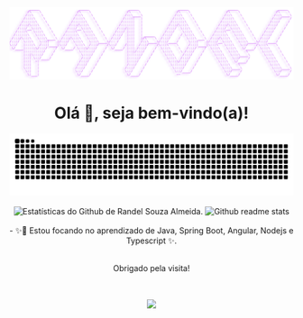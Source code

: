 ![readme-ascii](https://github.com/RandelSouza/RandelSouza/blob/main/Randel.png)

<div align="center">
  <h1> Olá 👋, seja bem-vindo(a)!</h1>
</div>

<!--div  align="center" float="left">
  <img width="350" heigth="350" src="https://github.com/RandelSouza/RandelSouza/blob/main/Design%20tools%20(1).gif" alt="Insigth image">  
  <img width="250" heigth="250" alt="Cat Image" src="https://github.com/RandelSouza/RandelSouza/blob/main/Playful%20cat.gif" alt="Funny Cat image">
</div-->

<div  align="center">
    <img src="https://github.com/RandelSouza/RandelSouza/blob/main/github-user-contribution.svg" alt="Snake game gif">
</div>

<br/>

<div align="center" float="left">
    <img src="https://github-readme-stats.vercel.app/api?username=randelsouza&count_private=true&show_icons=true&theme=nightowl&locale=pt-br&layout=default" alt="Estatísticas do Github de Randel Souza Almeida.">
  
  <img src="https://github-readme-stats.vercel.app/api/top-langs/?username=randelsouza&layout=compact&show_icons=true&theme=nightowl&locale=pt-br&langs_count=8&include_all_commits&&hide_progress=false" alt="Github readme stats">
</div>

<br/>

<div align="center">
 - ✨🔭 Estou focando no aprendizado de Java, Spring Boot, Angular, Nodejs e Typescript ✨.
</div>

<br/>

<p align="center">Obrigado pela visita!</p>

<br/>

<p align="center">
  <img align="center" src="https://lnkd.in/dbPcVnK"/>
</p>

<!--
**RandelSouza/RandelSouza** is a ✨ _special_ ✨ repository because its `README.md` (this file) appears on your GitHub profile.

Here are some ideas to get you started:

- 🔭 I’m currently working on ...
- 🌱 I’m currently learning ...
- 👯 I’m looking to collaborate on ...
- 🤔 I’m looking for help with ...
- 💬 Ask me about ...
- 📫 How to reach me: ...
- 😄 Pronouns: ...
- ⚡ Fun fact: ...
-->
